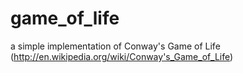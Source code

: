 game_of_life
============

a simple implementation of Conway's Game of Life (http://en.wikipedia.org/wiki/Conway's_Game_of_Life)
